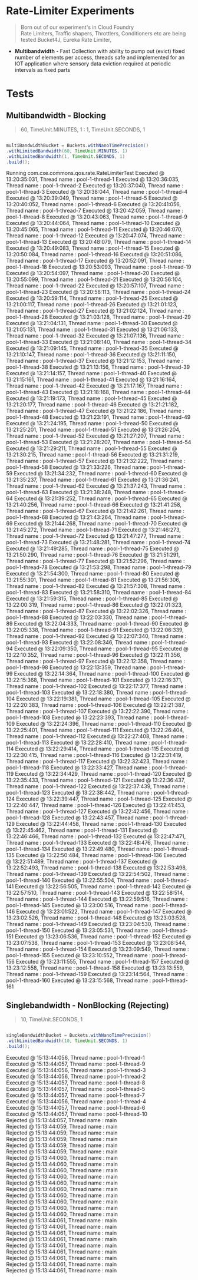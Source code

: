Rate-Limiter Experiments
===================
> Born out of our experiment's in Cloud Foundry  
> Rate Limiters, Traffic shapers, Throttlers, Conditioners etc are being tested
> Bucket4J, Eureka Rate Limiter, 

+ **Multibandwidth** - Fast Collection with ability to pump out (evict) fixed number of elements per access, threads safe and implemented for an IOT application where sensory data eviction required at periodic intervals as fixed parts

Tests
=====
Multibandwidth - Blocking
------------
>60, TimeUnit.MINUTES, 1 : 1, TimeUnit.SECONDS, 1  

```java

multiBandwidthBucket = Buckets.withNanoTimePrecision()
.withLimitedBandwidth(60, TimeUnit.MINUTES, 1)
.withLimitedBandwidth(1, TimeUnit.SECONDS, 1)
.build();
```

Running com.cxe.commons.qos.rate.RateLimiterTest
Executed @ 13:20:35:031, Thread name : pool-1-thread-1
Executed @ 13:20:36:035, Thread name : pool-1-thread-2
Executed @ 13:20:37:040, Thread name : pool-1-thread-3
Executed @ 13:20:38:044, Thread name : pool-1-thread-4
Executed @ 13:20:39:049, Thread name : pool-1-thread-5
Executed @ 13:20:40:052, Thread name : pool-1-thread-6
Executed @ 13:20:41:056, Thread name : pool-1-thread-7
Executed @ 13:20:42:059, Thread name : pool-1-thread-8
Executed @ 13:20:43:063, Thread name : pool-1-thread-9
Executed @ 13:20:44:064, Thread name : pool-1-thread-10
Executed @ 13:20:45:065, Thread name : pool-1-thread-11
Executed @ 13:20:46:070, Thread name : pool-1-thread-12
Executed @ 13:20:47:074, Thread name : pool-1-thread-13
Executed @ 13:20:48:079, Thread name : pool-1-thread-14
Executed @ 13:20:49:083, Thread name : pool-1-thread-15
Executed @ 13:20:50:084, Thread name : pool-1-thread-16
Executed @ 13:20:51:086, Thread name : pool-1-thread-17
Executed @ 13:20:52:091, Thread name : pool-1-thread-18
Executed @ 13:20:53:093, Thread name : pool-1-thread-19
Executed @ 13:20:54:097, Thread name : pool-1-thread-20
Executed @ 13:20:55:099, Thread name : pool-1-thread-21
Executed @ 13:20:56:104, Thread name : pool-1-thread-22
Executed @ 13:20:57:107, Thread name : pool-1-thread-23
Executed @ 13:20:58:113, Thread name : pool-1-thread-24
Executed @ 13:20:59:114, Thread name : pool-1-thread-25
Executed @ 13:21:00:117, Thread name : pool-1-thread-26
Executed @ 13:21:01:123, Thread name : pool-1-thread-27
Executed @ 13:21:02:124, Thread name : pool-1-thread-28
Executed @ 13:21:03:128, Thread name : pool-1-thread-29
Executed @ 13:21:04:131, Thread name : pool-1-thread-30
Executed @ 13:21:05:131, Thread name : pool-1-thread-31
Executed @ 13:21:06:133, Thread name : pool-1-thread-32
Executed @ 13:21:07:136, Thread name : pool-1-thread-33
Executed @ 13:21:08:140, Thread name : pool-1-thread-34
Executed @ 13:21:09:145, Thread name : pool-1-thread-35
Executed @ 13:21:10:147, Thread name : pool-1-thread-36
Executed @ 13:21:11:150, Thread name : pool-1-thread-37
Executed @ 13:21:12:153, Thread name : pool-1-thread-38
Executed @ 13:21:13:156, Thread name : pool-1-thread-39
Executed @ 13:21:14:157, Thread name : pool-1-thread-40
Executed @ 13:21:15:161, Thread name : pool-1-thread-41
Executed @ 13:21:16:164, Thread name : pool-1-thread-42
Executed @ 13:21:17:167, Thread name : pool-1-thread-43
Executed @ 13:21:18:168, Thread name : pool-1-thread-44
Executed @ 13:21:19:173, Thread name : pool-1-thread-45
Executed @ 13:21:20:177, Thread name : pool-1-thread-46
Executed @ 13:21:21:182, Thread name : pool-1-thread-47
Executed @ 13:21:22:186, Thread name : pool-1-thread-48
Executed @ 13:21:23:191, Thread name : pool-1-thread-49
Executed @ 13:21:24:195, Thread name : pool-1-thread-50
Executed @ 13:21:25:201, Thread name : pool-1-thread-51
Executed @ 13:21:26:204, Thread name : pool-1-thread-52
Executed @ 13:21:27:207, Thread name : pool-1-thread-53
Executed @ 13:21:28:207, Thread name : pool-1-thread-54
Executed @ 13:21:29:211, Thread name : pool-1-thread-55
Executed @ 13:21:30:215, Thread name : pool-1-thread-56
Executed @ 13:21:31:219, Thread name : pool-1-thread-57
Executed @ 13:21:32:222, Thread name : pool-1-thread-58
Executed @ 13:21:33:226, Thread name : pool-1-thread-59
Executed @ 13:21:34:232, Thread name : pool-1-thread-60
Executed @ 13:21:35:237, Thread name : pool-1-thread-61
Executed @ 13:21:36:241, Thread name : pool-1-thread-62
Executed @ 13:21:37:243, Thread name : pool-1-thread-63
Executed @ 13:21:38:248, Thread name : pool-1-thread-64
Executed @ 13:21:39:252, Thread name : pool-1-thread-65
Executed @ 13:21:40:256, Thread name : pool-1-thread-66
Executed @ 13:21:41:258, Thread name : pool-1-thread-67
Executed @ 13:21:42:261, Thread name : pool-1-thread-68
Executed @ 13:21:43:264, Thread name : pool-1-thread-69
Executed @ 13:21:44:268, Thread name : pool-1-thread-70
Executed @ 13:21:45:272, Thread name : pool-1-thread-71
Executed @ 13:21:46:273, Thread name : pool-1-thread-72
Executed @ 13:21:47:277, Thread name : pool-1-thread-73
Executed @ 13:21:48:281, Thread name : pool-1-thread-74
Executed @ 13:21:49:285, Thread name : pool-1-thread-75
Executed @ 13:21:50:290, Thread name : pool-1-thread-76
Executed @ 13:21:51:291, Thread name : pool-1-thread-77
Executed @ 13:21:52:296, Thread name : pool-1-thread-78
Executed @ 13:21:53:298, Thread name : pool-1-thread-79
Executed @ 13:21:54:300, Thread name : pool-1-thread-80
Executed @ 13:21:55:301, Thread name : pool-1-thread-81
Executed @ 13:21:56:306, Thread name : pool-1-thread-82
Executed @ 13:21:57:308, Thread name : pool-1-thread-83
Executed @ 13:21:58:310, Thread name : pool-1-thread-84
Executed @ 13:21:59:315, Thread name : pool-1-thread-85
Executed @ 13:22:00:319, Thread name : pool-1-thread-86
Executed @ 13:22:01:323, Thread name : pool-1-thread-87
Executed @ 13:22:02:326, Thread name : pool-1-thread-88
Executed @ 13:22:03:330, Thread name : pool-1-thread-89
Executed @ 13:22:04:333, Thread name : pool-1-thread-90
Executed @ 13:22:05:338, Thread name : pool-1-thread-91
Executed @ 13:22:06:339, Thread name : pool-1-thread-92
Executed @ 13:22:07:340, Thread name : pool-1-thread-93
Executed @ 13:22:08:346, Thread name : pool-1-thread-94
Executed @ 13:22:09:350, Thread name : pool-1-thread-95
Executed @ 13:22:10:352, Thread name : pool-1-thread-96
Executed @ 13:22:11:356, Thread name : pool-1-thread-97
Executed @ 13:22:12:358, Thread name : pool-1-thread-98
Executed @ 13:22:13:359, Thread name : pool-1-thread-99
Executed @ 13:22:14:364, Thread name : pool-1-thread-100
Executed @ 13:22:15:368, Thread name : pool-1-thread-101
Executed @ 13:22:16:371, Thread name : pool-1-thread-102
Executed @ 13:22:17:377, Thread name : pool-1-thread-103
Executed @ 13:22:18:380, Thread name : pool-1-thread-104
Executed @ 13:22:19:381, Thread name : pool-1-thread-105
Executed @ 13:22:20:383, Thread name : pool-1-thread-106
Executed @ 13:22:21:387, Thread name : pool-1-thread-107
Executed @ 13:22:22:390, Thread name : pool-1-thread-108
Executed @ 13:22:23:393, Thread name : pool-1-thread-109
Executed @ 13:22:24:396, Thread name : pool-1-thread-110
Executed @ 13:22:25:401, Thread name : pool-1-thread-111
Executed @ 13:22:26:404, Thread name : pool-1-thread-112
Executed @ 13:22:27:408, Thread name : pool-1-thread-113
Executed @ 13:22:28:410, Thread name : pool-1-thread-114
Executed @ 13:22:29:414, Thread name : pool-1-thread-115
Executed @ 13:22:30:415, Thread name : pool-1-thread-116
Executed @ 13:22:31:419, Thread name : pool-1-thread-117
Executed @ 13:22:32:423, Thread name : pool-1-thread-118
Executed @ 13:22:33:427, Thread name : pool-1-thread-119
Executed @ 13:22:34:429, Thread name : pool-1-thread-120
Executed @ 13:22:35:433, Thread name : pool-1-thread-121
Executed @ 13:22:36:437, Thread name : pool-1-thread-122
Executed @ 13:22:37:439, Thread name : pool-1-thread-123
Executed @ 13:22:38:442, Thread name : pool-1-thread-124
Executed @ 13:22:39:447, Thread name : pool-1-thread-125
Executed @ 13:22:40:447, Thread name : pool-1-thread-126
Executed @ 13:22:41:453, Thread name : pool-1-thread-127
Executed @ 13:22:42:456, Thread name : pool-1-thread-128
Executed @ 13:22:43:457, Thread name : pool-1-thread-129
Executed @ 13:22:44:458, Thread name : pool-1-thread-130
Executed @ 13:22:45:462, Thread name : pool-1-thread-131
Executed @ 13:22:46:466, Thread name : pool-1-thread-132
Executed @ 13:22:47:471, Thread name : pool-1-thread-133
Executed @ 13:22:48:476, Thread name : pool-1-thread-134
Executed @ 13:22:49:480, Thread name : pool-1-thread-135
Executed @ 13:22:50:484, Thread name : pool-1-thread-136
Executed @ 13:22:51:489, Thread name : pool-1-thread-137
Executed @ 13:22:52:493, Thread name : pool-1-thread-138
Executed @ 13:22:53:498, Thread name : pool-1-thread-139
Executed @ 13:22:54:502, Thread name : pool-1-thread-140
Executed @ 13:22:55:504, Thread name : pool-1-thread-141
Executed @ 13:22:56:505, Thread name : pool-1-thread-142
Executed @ 13:22:57:510, Thread name : pool-1-thread-143
Executed @ 13:22:58:514, Thread name : pool-1-thread-144
Executed @ 13:22:59:516, Thread name : pool-1-thread-145
Executed @ 13:23:00:516, Thread name : pool-1-thread-146
Executed @ 13:23:01:522, Thread name : pool-1-thread-147
Executed @ 13:23:02:526, Thread name : pool-1-thread-148
Executed @ 13:23:03:528, Thread name : pool-1-thread-149
Executed @ 13:23:04:530, Thread name : pool-1-thread-150
Executed @ 13:23:05:531, Thread name : pool-1-thread-151
Executed @ 13:23:06:536, Thread name : pool-1-thread-152
Executed @ 13:23:07:538, Thread name : pool-1-thread-153
Executed @ 13:23:08:544, Thread name : pool-1-thread-154
Executed @ 13:23:09:549, Thread name : pool-1-thread-155
Executed @ 13:23:10:552, Thread name : pool-1-thread-156
Executed @ 13:23:11:555, Thread name : pool-1-thread-157
Executed @ 13:23:12:558, Thread name : pool-1-thread-158
Executed @ 13:23:13:559, Thread name : pool-1-thread-159
Executed @ 13:23:14:564, Thread name : pool-1-thread-160
Executed @ 13:23:15:568, Thread name : pool-1-thread-161


Singlebandwidth - NonBlocking (Rejecting)
------------
>10, TimeUnit.SECONDS, 1  

```java

singleBandwidthBucket = Buckets.withNanoTimePrecision()
.withLimitedBandwidth(10, TimeUnit.SECONDS, 1)
.build();  
```

Executed @ 15:13:44:056, Thread name : pool-1-thread-1  
Executed @ 15:13:44:057, Thread name : pool-1-thread-9  
Executed @ 15:13:44:056, Thread name : pool-1-thread-3  
Executed @ 15:13:44:056, Thread name : pool-1-thread-2  
Executed @ 15:13:44:057, Thread name : pool-1-thread-8  
Executed @ 15:13:44:057, Thread name : pool-1-thread-5  
Executed @ 15:13:44:057, Thread name : pool-1-thread-7  
Executed @ 15:13:44:056, Thread name : pool-1-thread-4  
Executed @ 15:13:44:057, Thread name : pool-1-thread-6  
Executed @ 15:13:44:057, Thread name : pool-1-thread-10  
Rejected @ 15:13:44:057, Thread name : main  
Rejected @ 15:13:44:059, Thread name : main  
Rejected @ 15:13:44:059, Thread name : main  
Rejected @ 15:13:44:059, Thread name : main  
Rejected @ 15:13:44:059, Thread name : main  
Rejected @ 15:13:44:059, Thread name : main  
Rejected @ 15:13:44:060, Thread name : main  
Rejected @ 15:13:44:060, Thread name : main  
Rejected @ 15:13:44:060, Thread name : main  
Rejected @ 15:13:44:060, Thread name : main  
Rejected @ 15:13:44:060, Thread name : main  
Rejected @ 15:13:44:060, Thread name : main  
Rejected @ 15:13:44:060, Thread name : main  
Rejected @ 15:13:44:060, Thread name : main  
Rejected @ 15:13:44:060, Thread name : main  
Rejected @ 15:13:44:060, Thread name : main  
Rejected @ 15:13:44:061, Thread name : main  
Rejected @ 15:13:44:061, Thread name : main  
Rejected @ 15:13:44:061, Thread name : main  
Rejected @ 15:13:44:061, Thread name : main  
Rejected @ 15:13:44:061, Thread name : main  
Rejected @ 15:13:44:061, Thread name : main  
Rejected @ 15:13:44:061, Thread name : main  
Rejected @ 15:13:44:061, Thread name : main  
Rejected @ 15:13:44:061, Thread name : main  